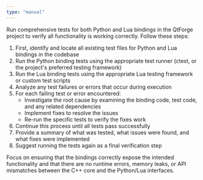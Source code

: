 ```yaml
---
type: "manual"
---
```


Run comprehensive tests for both Python and Lua bindings in the QtForge project to verify all functionality is working correctly. Follow these steps:

1. First, identify and locate all existing test files for Python and Lua bindings in the codebase
2. Run the Python binding tests using the appropriate test runner (ctest, or the project's preferred testing framework)
3. Run the Lua binding tests using the appropriate Lua testing framework or custom test scripts
4. Analyze any test failures or errors that occur during execution
5. For each failing test or error encountered:
   - Investigate the root cause by examining the binding code, test code, and any related dependencies
   - Implement fixes to resolve the issues
   - Re-run the specific tests to verify the fixes work
6. Continue this process until all tests pass successfully
7. Provide a summary of what was tested, what issues were found, and what fixes were implemented
8. Suggest running the tests again as a final verification step

Focus on ensuring that the bindings correctly expose the intended functionality and that there are no runtime errors, memory leaks, or API mismatches between the C++ core and the Python/Lua interfaces.
